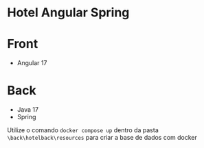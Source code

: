 # Hotel Angular Spring

# Front
- Angular 17
 
# Back 
- Java 17 
- Spring 

Utilize o comando `docker compose up`   dentro da pasta   `\back\hotelback\resources` para criar a base de dados com docker

 
 
